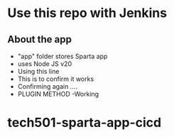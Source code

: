 # Use this repo with Jenkins

## About the app
- "app" folder stores Sparta app
- uses Node JS v20
- Using this line
- This is to confirm it works
- Confirming again ....
- PLUGIN METHOD
-Working
# tech501-sparta-app-cicd
